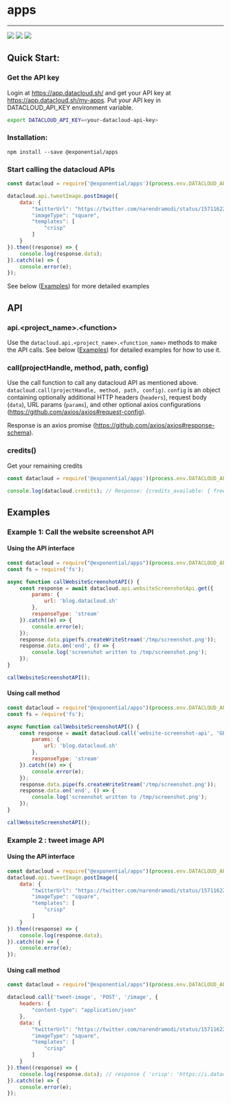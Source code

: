 # apps

---
<a href="https://github.com/ExponentialAquaNetworks/utils/issues"><img src="https://img.shields.io/github/issues/Exponential-Hosting/apps"></a>
<a href="https://github.com/ExponentialAquaNetworks/utils/blob/main/LICENSE"><img src="https://img.shields.io/github/license/Exponential-Hosting/apps"></a>
<a href="https://twitter.com/intent/tweet?text=https%3A%2F%2Fgithub.com%2FExponential-Hosting%2Fapps"><img src="https://img.shields.io/twitter/url?url=https%3A%2F%2Fgithub.com%2FExponential-Hosting%2Fapps"></a>


## Quick Start:

### Get the API key
Login at https://app.datacloud.sh/ and get your API key at https://app.datacloud.sh/my-apps. Put your API key in DATACLOUD_API_KEY environment variable.

```bash
export DATACLOUD_API_KEY=<your-datacloud-api-key>
```

### Installation:

```
npm install --save @exponential/apps
```

### Start calling the datacloud APIs

```js
const datacloud = require('@exponential/apps')(process.env.DATACLOUD_API_KEY);

datacloud.api.tweetImage.postImage({
    data: {
        "twitterUrl": "https://twitter.com/narendramodi/status/1571162212190007298",
        "imageType": "square",
        "templates": [
            "crisp"
        ]
    }
}).then((response) => { 
    console.log(response.data);
}).catch((e) => { 
    console.error(e);
});
```

See below ([Examples](#Examples)) for more detailed examples

## API

### api.\<project_name\>.\<function\>

Use the `datacloud.api.<project_name>.<function_name>` methods to make the API calls. See below ([Examples](#Examples)) for detailed examples for how to use it.

### call(projectHandle, method, path, config)

Use the call function to call any datacloud API as mentioned above. `datacloud.call(projectHandle, method, path, config)`. `config` is an object containing optionally additional HTTP headers (`headers`), request body (`data`), URL params (`params`), and other optional axios configurations (https://github.com/axios/axios#request-config).

Response is an axios promise (https://github.com/axios/axios#response-schema).

### credits()

Get your remaining credits

```js
const datacloud = require('@exponential/apps')(process.env.DATACLOUD_API_KEY);

console.log(datacloud.credits); // Response: {credits_available: { freeCredits: <integer>, purchasedCredits: <integer> }, balanceCredits: <integer>, cumulativeTotalCredits: <integer>}
```

## Examples

### Example 1: Call the website screenshot API

#### Using the API interface
```js
const datacloud = require("@exponential/apps")(process.env.DATACLOUD_API_KEY);
const fs = require('fs');

async function callWebsiteScreenshotAPI() {
    const response = await datacloud.api.websiteScreenshotApi.get({
        params: {
            url: 'blog.datacloud.sh'
        },
        responseType: 'stream'
    }).catch((e) => { 
        console.error(e);
    });
    response.data.pipe(fs.createWriteStream('/tmp/screenshot.png'));
    response.data.on('end', () => {
        console.log('screenshot written to /tmp/screenshot.png');
    });
}

callWebsiteScreenshotAPI();
```

#### Using call method
```js
const datacloud = require("@exponential/apps")(process.env.DATACLOUD_API_KEY);
const fs = require('fs');

async function callWebsiteScreenshotAPI() {
    const response = await datacloud.call('website-screenshot-api', 'GET', '/', {
        params: {
            url: 'blog.datacloud.sh'
        },
        responseType: 'stream'
    }).catch((e) => { 
        console.error(e);
    });
    response.data.pipe(fs.createWriteStream('/tmp/screenshot.png'));
    response.data.on('end', () => {
        console.log('screenshot written to /tmp/screenshot.png');
    });
}

callWebsiteScreenshotAPI();
```

### Example 2 : tweet image API 

#### Using the API interface

```js
const datacloud = require("@exponential/apps")(process.env.DATACLOUD_API_KEY);
datacloud.api.tweetImage.postImage({
    data: {
        "twitterUrl": "https://twitter.com/narendramodi/status/1571162212190007298",
        "imageType": "square",
        "templates": [
            "crisp"
        ]
    }
}).then((response) => { 
    console.log(response.data);
}).catch((e) => { 
    console.error(e);
});
```

#### Using call method

```js
const datacloud = require("@exponential/apps")(process.env.DATACLOUD_API_KEY);

datacloud.call('tweet-image', 'POST', '/image', {
    headers: {
        "content-type": "application/json"
    },
    data: {
        "twitterUrl": "https://twitter.com/narendramodi/status/1571162212190007298",
        "imageType": "square",
        "templates": [
            "crisp"
        ]
    }
}).then((response) => { 
    console.log(response.data); // response { 'crisp': 'https://i.datacloud.sh/tweetImages/crisp_1571162212190007298_square.png' }
}).catch((e) => { 
    console.error(e);
});
```